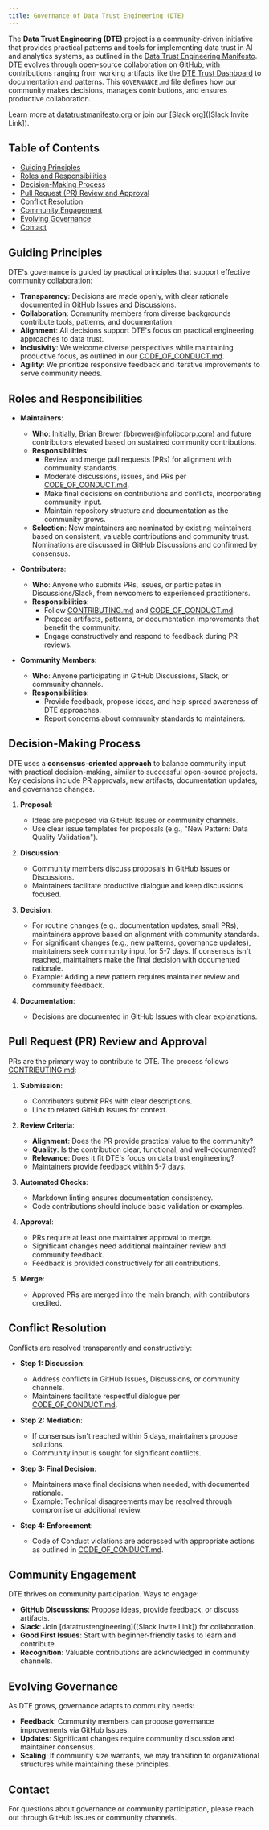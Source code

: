 ```yaml
---
title: Governance of Data Trust Engineering (DTE)
---
```


The **Data Trust Engineering (DTE)** project is a community-driven initiative that provides practical patterns and tools for implementing data trust in AI and analytics systems, as outlined in the [Data Trust Engineering Manifesto](/Manifesto.md). DTE evolves through open-source collaboration on GitHub, with contributions ranging from working artifacts like the [DTE Trust Dashboard](/tools/data-trust-dashboard/DTE_Trust_Dashboard) to documentation and patterns. This `GOVERNANCE.md` file defines how our community makes decisions, manages contributions, and ensures productive collaboration.

Learn more at [datatrustmanifesto.org](https://datatrustmanifesto.org) or join our [Slack org]([Slack Invite Link]).

## Table of Contents
- [Guiding Principles](#guiding-principles)
- [Roles and Responsibilities](#roles-and-responsibilities)
- [Decision-Making Process](#decision-making-process)
- [Pull Request (PR) Review and Approval](#pull-request-pr-review-and-approval)
- [Conflict Resolution](#conflict-resolution)
- [Community Engagement](#community-engagement)
- [Evolving Governance](#evolving-governance)
- [Contact](#contact)

## Guiding Principles

DTE's governance is guided by practical principles that support effective community collaboration:

- **Transparency**: Decisions are made openly, with clear rationale documented in GitHub Issues and Discussions.
- **Collaboration**: Community members from diverse backgrounds contribute tools, patterns, and documentation.
- **Alignment**: All decisions support DTE's focus on practical engineering approaches to data trust.
- **Inclusivity**: We welcome diverse perspectives while maintaining productive focus, as outlined in our [CODE_OF_CONDUCT.md](/community/CODE_OF_CONDUCT.md).
- **Agility**: We prioritize responsive feedback and iterative improvements to serve community needs.

## Roles and Responsibilities

- **Maintainers**:
  - **Who**: Initially, Brian Brewer (bbrewer@infolibcorp.com) and future contributors elevated based on sustained community contributions.
  - **Responsibilities**:
    - Review and merge pull requests (PRs) for alignment with community standards.
    - Moderate discussions, issues, and PRs per [CODE_OF_CONDUCT.md](/community/CODE_OF_CONDUCT.md).
    - Make final decisions on contributions and conflicts, incorporating community input.
    - Maintain repository structure and documentation as the community grows.
  - **Selection**: New maintainers are nominated by existing maintainers based on consistent, valuable contributions and community trust. Nominations are discussed in GitHub Discussions and confirmed by consensus.

- **Contributors**:
  - **Who**: Anyone who submits PRs, issues, or participates in Discussions/Slack, from newcomers to experienced practitioners.
  - **Responsibilities**:
    - Follow [CONTRIBUTING.md](/community/CONTRIBUTING.md) and [CODE_OF_CONDUCT.md](/community/CODE_OF_CONDUCT.md).
    - Propose artifacts, patterns, or documentation improvements that benefit the community.
    - Engage constructively and respond to feedback during PR reviews.

- **Community Members**:
  - **Who**: Anyone participating in GitHub Discussions, Slack, or community channels.
  - **Responsibilities**:
    - Provide feedback, propose ideas, and help spread awareness of DTE approaches.
    - Report concerns about community standards to maintainers.

## Decision-Making Process

DTE uses a **consensus-oriented approach** to balance community input with practical decision-making, similar to successful open-source projects. Key decisions include PR approvals, new artifacts, documentation updates, and governance changes.

1. **Proposal**:
   - Ideas are proposed via GitHub Issues or community channels.
   - Use clear issue templates for proposals (e.g., "New Pattern: Data Quality Validation").

2. **Discussion**:
   - Community members discuss proposals in GitHub Issues or Discussions.
   - Maintainers facilitate productive dialogue and keep discussions focused.

3. **Decision**:
   - For routine changes (e.g., documentation updates, small PRs), maintainers approve based on alignment with community standards.
   - For significant changes (e.g., new patterns, governance updates), maintainers seek community input for 5-7 days. If consensus isn't reached, maintainers make the final decision with documented rationale.
   - Example: Adding a new pattern requires maintainer review and community feedback.

4. **Documentation**:
   - Decisions are documented in GitHub Issues with clear explanations.

## Pull Request (PR) Review and Approval

PRs are the primary way to contribute to DTE. The process follows [CONTRIBUTING.md](/community/CONTRIBUTING.md):

1. **Submission**:
   - Contributors submit PRs with clear descriptions.
   - Link to related GitHub Issues for context.

2. **Review Criteria**:
   - **Alignment**: Does the PR provide practical value to the community?
   - **Quality**: Is the contribution clear, functional, and well-documented?
   - **Relevance**: Does it fit DTE's focus on data trust engineering?
   - Maintainers provide feedback within 5-7 days.

3. **Automated Checks**:
   - Markdown linting ensures documentation consistency.
   - Code contributions should include basic validation or examples.

4. **Approval**:
   - PRs require at least one maintainer approval to merge.
   - Significant changes need additional maintainer review and community feedback.
   - Feedback is provided constructively for all contributions.

5. **Merge**:
   - Approved PRs are merged into the main branch, with contributors credited.

## Conflict Resolution

Conflicts are resolved transparently and constructively:

- **Step 1: Discussion**:
  - Address conflicts in GitHub Issues, Discussions, or community channels.
  - Maintainers facilitate respectful dialogue per [CODE_OF_CONDUCT.md](/community/CODE_OF_CONDUCT.md).

- **Step 2: Mediation**:
  - If consensus isn't reached within 5 days, maintainers propose solutions.
  - Community input is sought for significant conflicts.

- **Step 3: Final Decision**:
  - Maintainers make final decisions when needed, with documented rationale.
  - Example: Technical disagreements may be resolved through compromise or additional review.

- **Step 4: Enforcement**:
  - Code of Conduct violations are addressed with appropriate actions as outlined in [CODE_OF_CONDUCT.md](/community/CODE_OF_CONDUCT.md).

## Community Engagement

DTE thrives on community participation. Ways to engage:

- **GitHub Discussions**: Propose ideas, provide feedback, or discuss artifacts.
- **Slack**: Join [datatrustengineering]([Slack Invite Link]) for collaboration.
- **Good First Issues**: Start with beginner-friendly tasks to learn and contribute.
- **Recognition**: Valuable contributions are acknowledged in community channels.

## Evolving Governance

As DTE grows, governance adapts to community needs:

- **Feedback**: Community members can propose governance improvements via GitHub Issues.
- **Updates**: Significant changes require community discussion and maintainer consensus.
- **Scaling**: If community size warrants, we may transition to organizational structures while maintaining these principles.

## Contact

For questions about governance or community participation, please reach out through GitHub Issues or community channels.